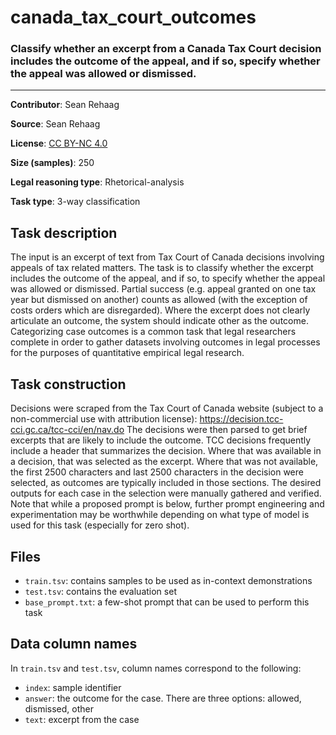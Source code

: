 # canada_tax_court_outcomes

### Classify whether an excerpt from a Canada Tax Court decision includes the outcome of the appeal, and if so, specify whether the appeal was allowed or dismissed.
---

**Contributor**: Sean Rehaag

**Source**: Sean Rehaag

**License**: [CC BY-NC 4.0](https://creativecommons.org/licenses/by-nc/4.0/)

**Size (samples)**: 250

**Legal reasoning type**: Rhetorical-analysis

**Task type**: 3-way classification

## Task description

The input is an excerpt of text from Tax Court of Canada decisions involving appeals of tax related matters. The task is to classify whether the excerpt includes the outcome of the appeal, and if so, to specify whether the appeal was allowed or dismissed. Partial success (e.g. appeal granted on one tax year but dismissed on another) counts as allowed (with the exception of costs orders which are disregarded). Where the excerpt does not clearly articulate an outcome, the system should indicate other as the outcome. Categorizing case outcomes is a common task that legal researchers complete in order to gather datasets involving outcomes in legal processes for the purposes of quantitative empirical legal research.

## Task construction

Decisions were scraped from the Tax Court of Canada website (subject to a non-commercial use with attribution license): <https://decision.tcc-cci.gc.ca/tcc-cci/en/nav.do> The decisions were then parsed to get brief excerpts that are likely to include the outcome. TCC decisions frequently include a header that summarizes the decision. Where that was available in a decision, that was selected as the excerpt. Where that was not available, the first 2500 characters and last 2500 characters in the decision were selected, as outcomes are typically included in those sections. The desired outputs for each case in the selection were manually gathered and verified. Note that while a proposed prompt is below, further prompt engineering and experimentation may be worthwhile depending on what type of model is used for this task (especially for zero shot).

## Files

- `train.tsv`: contains samples to be used as in-context demonstrations
- `test.tsv`: contains the evaluation set
- `base_prompt.txt`: a few-shot prompt that can be used to perform this task

## Data column names

In `train.tsv` and `test.tsv`, column names correspond to the following:

- `index`: sample identifier
- `answer`: the outcome for the case. There are three options: allowed, dismissed, other
- `text`: excerpt from the case
